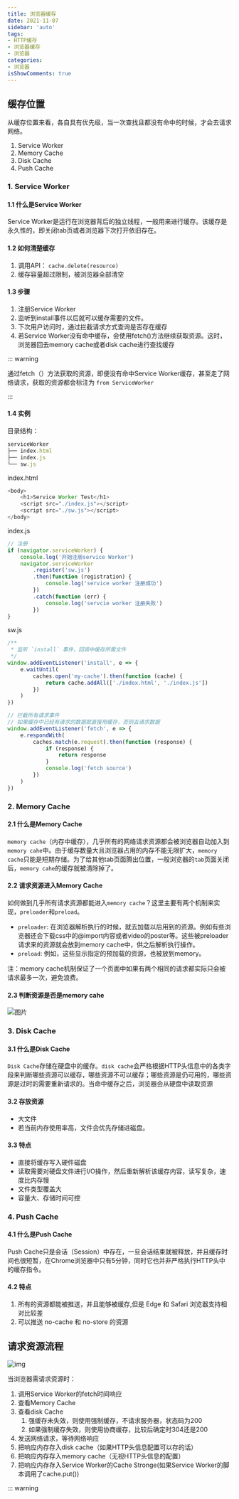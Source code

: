 ```yaml
---
title: 浏览器缓存
date: 2021-11-07
sidebar: 'auto'
tags:
- HTTP缓存
- 浏览器缓存
- 浏览器
categories:
- 浏览器
isShowComments: true
---
```




## 缓存位置

从缓存位置来看，各自具有优先级，当一次查找且都没有命中的时候，才会去请求网络。

1. Service Worker
2. Memory Cache
3. Disk Cache
4. Push Cache

### 1. Service Worker

#### 1.1 什么是Service Worker

Service Worker是运行在浏览器背后的独立线程，一般用来进行缓存。该缓存是永久性的，即关闭tab页或者浏览器下次打开依旧存在。

#### 1.2 如何清楚缓存

1. 调用API： `cache.delete(resource)`
2. 缓存容量超过限制，被浏览器全部清空

#### 1.3 步骤

1. 注册Service Worker
2. 监听到install事件以后就可以缓存需要的文件。
3. 下次用户访问时，通过拦截请求方式查询是否存在缓存
4. 若Service Worker没有命中缓存，会使用fetch()方法继续获取资源。这时，浏览器回去memory cache或者disk cache进行查找缓存

::: warning

通过fetch（）方法获取的资源，即便没有命中Service Worker缓存，甚至走了网络请求，获取的资源都会标注为 `from ServiceWorker `

:::

#### 1.4 实例

目录结构：

```js
serviceWorker
├── index.html
├── index.js
└── sw.js
```

index.html

```js
<body>
    <h1>Service Worker Test</h1>
    <script src="./index.js"></script>
    <script src="./sw.js"></script>
</body>
```

index.js

```js
// 注册
if (navigator.serviceWorker) {
    console.log('开始注册service Worker')
    navigator.serviceWorker
        .register('sw.js')
        .then(function (registration) {
            console.log('service worker 注册成功')
        })
        .catch(function (err) {
            console.log('servcie worker 注册失败')
        })
}
```

sw.js

```js
/**
 * 监听 `install` 事件，回调中缓存所需文件
 */
window.addEventListener('install', e => {
    e.waitUntil(
        caches.open('my-cache').then(function (cache) {
            return cache.addAll(['./index.html', './index.js'])
        })
    )
})

// 拦截所有请求事件
// 如果缓存中已经有请求的数据就直接用缓存，否则去请求数据
window.addEventListener('fetch', e => {
    e.respondWith(
        caches.match(e.request).then(function (response) {
            if (response) {
                return response
            }
            console.log('fetch source')
        })
    )
})
```

### 2. Memory Cache

#### 2.1 什么是Memory Cache

`memory cache`（内存中缓存），几乎所有的网络请求资源都会被浏览器自动加入到`memory cahe`中。由于缓存数量大且浏览器占用的内存不能无限扩大，`memory cache`只能是短期存储。为了给其他tab页面腾出位置，一般浏览器的`tab`页面关闭后，`memory cahe`的缓存就被清除掉了。

#### 2.2 请求资源进入Memory Cache

如何做到几乎所有请求资源都能进入`memory cache`？这里主要有两个机制来实现，`preloader`和`preload`。

- `preloader`: 在浏览器解析执行的时候，就去加载以后用到的资源。例如有些浏览器还会下载css中的@import内容或者video的poster等。这些被preloader请求来的资源就会放到memory cache中，供之后解析执行操作。
- `preload`:  例如，这些显示指定的预加载的资源，也被放到memory。

注：memory cache机制保证了一个页面中如果有两个相同的请求都实际只会被请求最多一次，避免浪费。

#### 2.3 判断资源是否是memory cahe

![图片](https://gitee.com/ljcdzh/my_pic/raw/master/img/202111072158071.png)

### 3. Disk Cache

#### 3.1 什么是Disk Cache

`Disk Cache`存储在硬盘中的缓存。`disk cache`会严格根据HTTP头信息中的各类字段来判断哪些资源可以缓存，哪些资源不可以缓存；哪些资源是仍可用的，哪些资源是过时的需要重新请求的。当命中缓存之后，浏览器会从硬盘中读取资源

#### 3.2 存放资源

- 大文件
- 若当前内存使用率高，文件会优先存储进磁盘。

#### 3.3 特点

- 直接将缓存写入硬件磁盘
- 读取需要对硬盘文件进行I/O操作，然后重新解析该缓存内容，读写复杂，速度比内存慢
- 文件类型覆盖大
- 容量大、存储时间可控

### 4. Push Cache

#### 4.1 什么是Push Cache

Push Cache只是会话（Session）中存在，一旦会话结束就被释放，并且缓存时间也很短暂，在Chrome浏览器中只有5分钟，同时它也并非严格执行HTTP头中的缓存指令。

#### 4.2 特点

1. 所有的资源都能被推送，并且能够被缓存,但是 Edge 和 Safari 浏览器支持相对比较差
2. 可以推送 no-cache 和 no-store 的资源 

## 请求资源流程

![img](https://gitee.com/ljcdzh/my_pic/raw/master/img/202111072216217.png;)

当浏览器需请求资源时：

1. 调用Service Worker的fetch时间响应
2. 查看Memory Cache
3. 查看disk Cache
   1. 强缓存未失效，则使用强制缓存，不请求服务器，状态码为200
   2. 如果强制缓存失效，则使用协商缓存，比较后确定时304还是200
4. 发送网络请求，等待网络响应
5. 把响应内存存入disk cache（如果HTTP头信息配置可以存的话）
6. 把响应内存存入memory cache（无视HTTP头信息的配置）
7. 把响应内存存入Service Worker的Cache Stronge(如果Service Worker的脚本调用了cache.put())

::: warning



